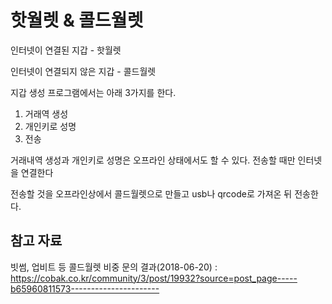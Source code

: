 # 핫월렛 & 콜드월렛

인터넷이 연결된 지갑 - 핫월렛

인터넷이 연결되지 않은 지갑 - 콜드월렛



지갑 생성 프로그램에서는 아래 3가지를 한다. 

1. 거래역 생성
2. 개인키로 성명
3. 전송



거래내역 생성과 개인키로 성명은 오프라인 상태에서도 할 수 있다. 
전송할 때만 인터넷을 연결한다

전송할 것을 오프라인상에서 콜드월렛으로 만들고 usb나 qrcode로 가져온 뒤 전송한다. 



## 참고 자료



빗썸, 업비트 등 콜드월렛 비중 문의 결과(2018-06-20) : 
https://cobak.co.kr/community/3/post/19932?source=post_page-----b65960811573----------------------

